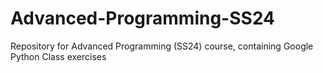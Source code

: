 # Advanced-Programming-SS24
Repository for Advanced Programming (SS24) course, containing Google Python Class exercises
